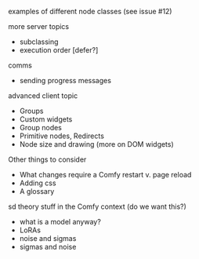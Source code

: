 
examples of different node classes (see issue #12)

more server topics
- subclassing 
- execution order  [defer?]

comms
- sending progress messages

advanced client topic
- Groups
- Custom widgets 
- Group nodes 
- Primitive nodes, Redirects
- Node size and drawing (more on DOM widgets)

Other things to consider
- What changes require a Comfy restart v. page reload
- Adding css 
- A glossary

sd theory stuff in the Comfy context (do we want this?)
- what is a model anyway?
- LoRAs
- noise and sigmas
- sigmas and noise